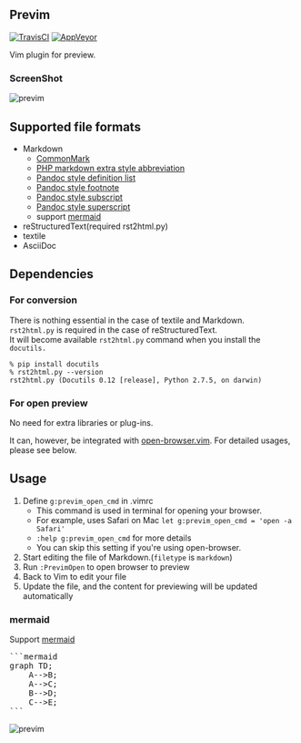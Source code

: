 ## Previm

[![TravisCI](https://travis-ci.org/previm/previm.svg?branch=master)](https://travis-ci.org/previm/previm) [![AppVeyor](https://ci.appveyor.com/api/projects/status/r12pom6aaiom3kqy?svg=true)](https://ci.appveyor.com/project/mattn/previm)

Vim plugin for preview.

### ScreenShot

![previm](https://raw.github.com/wiki/previm/previm/images/previm-example.gif)

## Supported file formats

* Markdown
    * [CommonMark](http://commonmark.org/)
    * [PHP markdown extra style abbreviation](https://github.com/markdown-it/markdown-it-abbr)
    * [Pandoc style definition list](https://github.com/markdown-it/markdown-it-deflist)
    * [Pandoc style footnote](https://github.com/markdown-it/markdown-it-footnote)
    * [Pandoc style subscript](https://github.com/markdown-it/markdown-it-sub)
    * [Pandoc style superscript](https://github.com/markdown-it/markdown-it-sup)
    * support [mermaid](http://knsv.github.io/mermaid/index.html)
* reStructuredText(required rst2html.py)
* textile
* AsciiDoc

## Dependencies

### For conversion

There is nothing essential in the case of textile and Markdown.  
`rst2html.py` is required in the case of reStructuredText.  
It will become available `rst2html.py` command when you install the `docutils.`

    % pip install docutils
    % rst2html.py --version
    rst2html.py (Docutils 0.12 [release], Python 2.7.5, on darwin)

### For open preview

No need for extra libraries or plug-ins.

It can, however, be integrated with [open-browser.vim](https://github.com/tyru/open-browser.vim). For detailed usages, please see below.

## Usage

1. Define `g:previm_open_cmd` in .vimrc
    * This command is used in terminal for opening your browser.
    * For example, uses Safari on Mac `let g:previm_open_cmd = 'open -a Safari'`
    * `:help g:previm_open_cmd` for more details
    * You can skip this setting if you're using open-browser.
2. Start editing the file of Markdown.(`filetype` is `markdown`)
3. Run `:PrevimOpen` to open browser to preview
4. Back to Vim to edit your file
5. Update the file, and the content for previewing will be updated automatically

### mermaid

Support [mermaid](http://knsv.github.io/mermaid/index.html)

<pre>
```mermaid
graph TD;
    A-->B;
    A-->C;
    B-->D;
    C-->E;
```
</pre>

![previm](https://raw.github.com/wiki/previm/previm/images/previm-example-mermaid.png)
